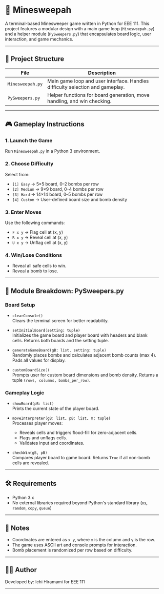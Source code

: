 
# 🧨 Minesweepah

A terminal-based Minesweeper game written in Python for EEE 111. This project features a modular design with a main game loop (`Minesweepah.py`) and a helper module (`PySweepers.py`) that encapsulates board logic, user interaction, and game mechanics.

---

## 📁 Project Structure

| File            | Description                                                                 |
|-----------------|-----------------------------------------------------------------------------|
| `Minesweepah.py`| Main game loop and user interface. Handles difficulty selection and gameplay.|
| `PySweepers.py` | Helper functions for board generation, move handling, and win checking.     |

---

## 🎮 Gameplay Instructions

### 1. Launch the Game
Run `Minesweepah.py` in a Python 3 environment.

### 2. Choose Difficulty
Select from:
- `[1] Easy` → 5×5 board, 0–2 bombs per row
- `[2] Medium` → 9×9 board, 0–4 bombs per row
- `[3] Hard` → 14×14 board, 0–5 bombs per row
- `[4] Custom` → User-defined board size and bomb density

### 3. Enter Moves
Use the following commands:
- `F x y` → Flag cell at (x, y)
- `R x y` → Reveal cell at (x, y)
- `U x y` → Unflag cell at (x, y)

### 4. Win/Lose Conditions
- Reveal all safe cells to win.
- Reveal a bomb to lose.

---

## 🧠 Module Breakdown: PySweepers.py

### Board Setup

- `clearConsole()`  
  Clears the terminal screen for better readability.

- `setInitialBoard(setting: tuple)`  
  Initializes the game board and player board with headers and blank cells. Returns both boards and the setting tuple.

- `generateGameBoard(gB: list, setting: tuple)`  
  Randomly places bombs and calculates adjacent bomb counts (max 4). Pads all values for display.

- `customBoardSize()`  
  Prompts user for custom board dimensions and bomb density. Returns a tuple `(rows, columns, bombs_per_row)`.

### Gameplay Logic

- `showBoard(pB: list)`  
  Prints the current state of the player board.

- `moveInterpreter(gB: list, pB: list, m: tuple)`  
  Processes player moves:
  - Reveals cells and triggers flood-fill for zero-adjacent cells.
  - Flags and unflags cells.
  - Validates input and coordinates.

- `checkWin(gB, pB)`  
  Compares player board to game board. Returns `True` if all non-bomb cells are revealed.

---

## 🛠 Requirements

- Python 3.x
- No external libraries required beyond Python's standard library (`os`, `random`, `copy`, `queue`)

---

## 📌 Notes

- Coordinates are entered as `x y`, where `x` is the column and `y` is the row.
- The game uses ASCII art and console prompts for interaction.
- Bomb placement is randomized per row based on difficulty.

---

## 👨‍💻 Author

Developed by: Ichi Hiramami for EEE 111 

---